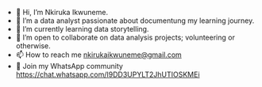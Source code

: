 - 👋 Hi, I’m Nkiruka Ikwuneme.
- 👀 I’m a data analyst passionate about documentung my learning journey.
- 🌱 I’m currently learning data storytelling.
- 💞️ I’m open to collaborate on data analysis projects; volunteering or otherwise.
- 📫 How to reach me nkirukaikwuneme@gmail.com
- 👥 Join my WhatsApp community https://chat.whatsapp.com/I9DD3UPYLT2JhUTIOSKMEi


<!---
Nkiepearl/Nkiepearl is a ✨ special ✨ repository because its `README.md` (this file) appears on your GitHub profile.
You can click the Preview link to take a look at your changes.
--->
